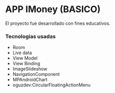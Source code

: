 # APP IMoney (BASICO)


El proyecto fue desarrollado con fines educativos.

### Tecnologias usadas

- Room 
- Live data
- View Model
- View Binding
- ImageSlideshow
- NavigationComponent
- MPAndroidChart
- oguzdev:CircularFloatingActionMenu
